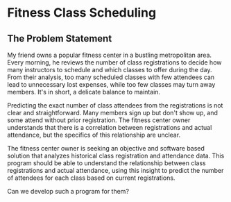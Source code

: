 # Fitness Class Scheduling

## The Problem Statement
My friend owns a popular fitness center in a bustling metropolitan area. Every morning, he reviews the number of class registrations to decide how many instructors to schedule and which classes to offer during the day. From their analysis, too many scheduled classes with few attendees can lead to unnecessary lost expenses, while too few classes may turn away members. It's in short, a delicate balance to maintain.

Predicting the exact number of class attendees from the registrations is not clear and straightforward. Many members sign up but don't show up, and some attend without prior registration. The fitness center owner understands that there is a correlation between registrations and actual attendance, but the specifics of this relationship are unclear.

The fitness center owner is seeking an objective and software based solution that analyzes historical class registration and attendance data. This program should be able to understand the relationship between class registrations and actual attendance, using this insight to predict the number of attendees for each class based on current registrations. 

Can we develop such a program for them?
